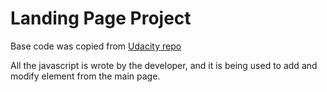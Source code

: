 # Landing Page Project

Base code was copied from [Udacity repo](https://github.com/udacity/fend/tree/refresh-2019) 

All the javascript is wrote by the developer, and it is being used to add and modify element from the main page.